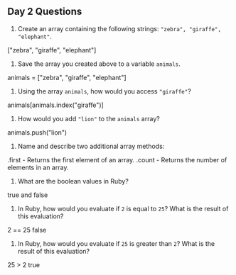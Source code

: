 ## Day 2 Questions

1. Create an array containing the following strings: `"zebra", "giraffe", "elephant"`.

["zebra", "giraffe", "elephant"]

   1. Save the array you created above to a variable `animals`.

animals = ["zebra", "giraffe", "elephant"]

1. Using the array `animals`, how would you access `"giraffe"`?

animals[animals.index("giraffe")]

1. How would you add `"lion"` to the `animals` array?

animals.push("lion")

1. Name and describe two additional array methods:

.first - Returns the first element of an array.
.count - Returns the number of elements in an array.

1. What are the boolean values in Ruby?

true and false

1. In Ruby, how would you evaluate if `2` is equal to `25`? What is the result of this evaluation?

2 == 25
false

1. In Ruby, how would you evaluate if `25` is greater than `2`? What is the result of this evaluation?

25 > 2
true
